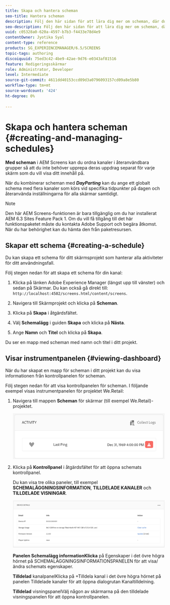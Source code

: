 ```yaml
---
title: Skapa och hantera scheman
seo-title: Hantera scheman
description: Följ den här sidan för att lära dig mer om scheman, där du kan ordna kanaler i återanvändbara grupper så att du inte behöver upprepa deras uppdrag separat för varje skärm där du vill visa ditt innehåll.
seo-description: Följ den här sidan för att lära dig mer om scheman, där du kan ordna kanaler i återanvändbara grupper så att du inte behöver upprepa deras uppdrag separat för varje skärm där du vill visa ditt innehåll.
uuid: c05328a0-620a-4597-b7b3-f4433e78d4e9
contentOwner: Jyotika Syal
content-type: reference
products: SG_EXPERIENCEMANAGER/6.5/SCREENS
topic-tags: authoring
discoiquuid: 75ed3c42-4be9-42ae-9d76-e0343af81516
feature: Redigeringsskärmar
role: Administrator, Developer
level: Intermediate
source-git-commit: 4611dd40153ccd09d3a0796093157cd09a8e5b80
workflow-type: tm+mt
source-wordcount: '424'
ht-degree: 0%

---
```



# Skapa och hantera scheman {#creating-and-managing-schedules}

**Med scheman** i AEM Screens kan du ordna kanaler i återanvändbara grupper så att du inte behöver upprepa deras uppdrag separat för varje skärm som du vill visa ditt innehåll på.

När du kombinerar scheman med ***DayParting*** kan du ange ett globalt schema med flera kanaler som körs vid specifika tidpunkter på dagen och återanvända inställningarna för alla skärmar samtidigt.

>[!NOTE]
>
>Den här AEM Screens-funktionen är bara tillgänglig om du har installerat AEM 6.3 Sites Feature Pack 1. Om du vill få tillgång till det här funktionspaketet måste du kontakta Adobe Support och begära åtkomst. När du har behörighet kan du hämta den från paketresursen.

## Skapar ett schema {#creating-a-schedule}

Du kan skapa ett schema för ditt skärmsprojekt som hanterar alla aktiviteter för ditt användningsfall.

Följ stegen nedan för att skapa ett schema för din kanal:

1. Klicka på länken Adobe Experience Manager (längst upp till vänster) och sedan på Skärmar. Du kan också gå direkt till: `http://localhost:4502/screens.html/content/screens`.
1. Navigera till Skärmprojekt och klicka på **Scheman**.
1. Klicka på **Skapa** i åtgärdsfältet.
1. Välj **Schemalägg** i guiden **Skapa** och klicka på **Nästa**.

1. Ange **Namn** och **Titel** och klicka på **Skapa**.

Du ser en mapp med scheman med namn och titel i ditt projekt.


## Visar instrumentpanelen {#viewing-dashboard}

När du har skapat en mapp för scheman i ditt projekt kan du visa informationen från kontrollpanelen för scheman.

Följ stegen nedan för att visa kontrollpanelen för scheman. I följande exempel visas instrumentpanelen för projektet We.Retail:

1. Navigera till mappen **Scheman** för skärmar (till exempel We.Retail)-projektet.

   ![chlimage_1](assets/chlimage_1.png)

1. Klicka på **Kontrollpanel** i åtgärdsfältet för att öppna schemats kontrollpanel.

   Du kan visa tre olika paneler, till exempel **SCHEMALÄGGNINGSINFORMATION**, **TILLDELADE KANALER** och **TILLDELADE VISNINGAR**.

   ![chlimage_1-1](assets/chlimage_1-1.png)

   **Panelen Schemalägg informationKlicka** på Egenskaper i det övre högra hörnet på SCHEMALÄGGNINGSINFORMATIONSPANELEN för att visa/ändra schemats egenskaper.

   **Tilldelad** kanalpanelKlicka på +Tilldela kanal i det övre högra hörnet på panelen Tilldelade kanaler för att öppna dialogrutan Kanaltilldelning.

   **Tilldelad** visningspanelVälj någon av skärmarna på den tilldelade visningspanelen för att öppna kontrollpanelen.

